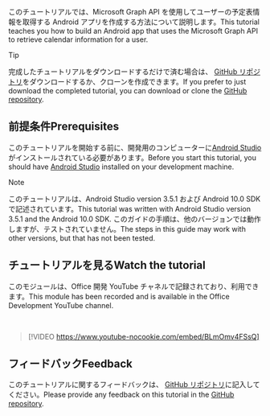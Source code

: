 <!-- markdownlint-disable MD002 MD041 -->

<span data-ttu-id="8364e-101">このチュートリアルでは、Microsoft Graph API を使用してユーザーの予定表情報を取得する Android アプリを作成する方法について説明します。</span><span class="sxs-lookup"><span data-stu-id="8364e-101">This tutorial teaches you how to build an Android app that uses the Microsoft Graph API to retrieve calendar information for a user.</span></span>

> [!TIP]
> <span data-ttu-id="8364e-102">完成したチュートリアルをダウンロードするだけで済む場合は、 [GitHub リポジトリ](https://github.com/microsoftgraph/msgraph-training-android)をダウンロードするか、クローンを作成できます。</span><span class="sxs-lookup"><span data-stu-id="8364e-102">If you prefer to just download the completed tutorial, you can download or clone the [GitHub repository](https://github.com/microsoftgraph/msgraph-training-android).</span></span>

## <a name="prerequisites"></a><span data-ttu-id="8364e-103">前提条件</span><span class="sxs-lookup"><span data-stu-id="8364e-103">Prerequisites</span></span>

<span data-ttu-id="8364e-104">このチュートリアルを開始する前に、開発用のコンピューターに[Android Studio](https://developer.android.com/studio/)がインストールされている必要があります。</span><span class="sxs-lookup"><span data-stu-id="8364e-104">Before you start this tutorial, you should have [Android Studio](https://developer.android.com/studio/) installed on your development machine.</span></span>

> [!NOTE]
> <span data-ttu-id="8364e-105">このチュートリアルは、Android Studio version 3.5.1 および Android 10.0 SDK で記述されています。</span><span class="sxs-lookup"><span data-stu-id="8364e-105">This tutorial was written with Android Studio version 3.5.1 and the Android 10.0 SDK.</span></span> <span data-ttu-id="8364e-106">このガイドの手順は、他のバージョンでは動作しますが、テストされていません。</span><span class="sxs-lookup"><span data-stu-id="8364e-106">The steps in this guide may work with other versions, but that has not been tested.</span></span>

## <a name="watch-the-tutorial"></a><span data-ttu-id="8364e-107">チュートリアルを見る</span><span class="sxs-lookup"><span data-stu-id="8364e-107">Watch the tutorial</span></span>

<span data-ttu-id="8364e-108">このモジュールは、Office 開発 YouTube チャネルで記録されており、利用できます。</span><span class="sxs-lookup"><span data-stu-id="8364e-108">This module has been recorded and is available in the Office Development YouTube channel.</span></span>

<!-- markdownlint-disable MD033 MD034 -->
<br/>

> [!VIDEO https://www.youtube-nocookie.com/embed/BLmOmv4FSsQ]
<!-- markdownlint-enable MD033 MD034 -->

## <a name="feedback"></a><span data-ttu-id="8364e-109">フィードバック</span><span class="sxs-lookup"><span data-stu-id="8364e-109">Feedback</span></span>

<span data-ttu-id="8364e-110">このチュートリアルに関するフィードバックは、 [GitHub リポジトリ](https://github.com/microsoftgraph/msgraph-training-android)に記入してください。</span><span class="sxs-lookup"><span data-stu-id="8364e-110">Please provide any feedback on this tutorial in the [GitHub repository](https://github.com/microsoftgraph/msgraph-training-android).</span></span>
